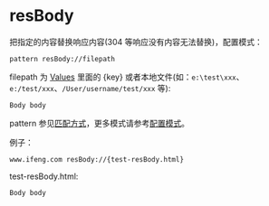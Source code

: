 # resBody

把指定的内容替换响应内容(304 等响应没有内容无法替换)，配置模式：

	pattern resBody://filepath

filepath 为 [Values](http://local.whistlejs.com/#values) 里面的 {key} 或者本地文件(如：`e:\test\xxx`、`e:/test/xxx`、`/User/username/test/xxx` 等):

	Body body

pattern 参见[匹配方式](pattern.md)，更多模式请参考[配置模式](mode.md)。

例子：

	www.ifeng.com resBody://{test-resBody.html}


test-resBody.html:

	Body body
